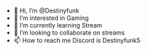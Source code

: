 - 👋 Hi, I’m @Destinyfunk
- 👀 I’m interested in Gaming
- 🌱 I’m currently learning Stream
- 💞️ I’m looking to collaborate on streams
- 📫 How to reach me Discord is Destinyfunk5 

<!---
Destinyfunk/Destinyfunk is a ✨ special ✨ repository because its `README.md` (this file) appears on your GitHub profile.
You can click the Preview link to take a look at your changes.
--->
